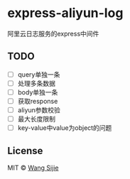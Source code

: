 # express-aliyun-log

阿里云日志服务的express中间件

## TODO

- [ ] query单独一条
- [ ] 处理多条数据
- [ ] body单独一条
- [ ] 获取response
- [ ] aliyun参数校验
- [ ] 最大长度限制
- [ ] key-value中value为object的问题

## License

MIT © [Wang Sijie](http://sijie.wang)
